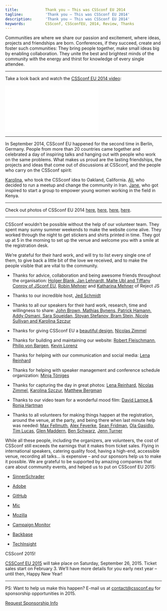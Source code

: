 ```yaml
---
title:            Thank you – This was CSSconf EU 2014
tagline:          'Thank you – This was CSSconf EU 2014'
description:      'Thank you – This was CSSconf EU 2014'
keywords:         CSSconf, CSSconfEU, 2014, Review, Thanks
---
```



Communities are where we share our passion and excitement, where ideas, projects and friendships are born. Conferences, if they succeed, create and foster such communities: They bring people together, make small ideas big by enabling collaboration. They unite the best and brightest minds of the community with the energy and thirst for knowledge of every single attendee.

* * *

Take a look back and watch the [CSSconf EU 2014 video](https://www.youtube.com/watch?v=BhMf-DFEdOA&amp;index=12&amp;list=PL37ZVnwpeshHAnqFlTxhd0MIXWjLBbM3R):

<iframe src="//www.youtube.com/embed/BhMf-DFEdOA?list=PL37ZVnwpeshHAnqFlTxhd0MIXWjLBbM3R" frameborder="0"></iframe>

* * *

In September 2014, CSSconf EU happened for the second time in Berlin, Germany. People from more than 20 countries came together and celebrated a day of inspiring talks and hanging out with people who work on the same problems. What makes us proud are the lasting friendships, the projects and ideas that come out of discussions at CSSconf, and the people who carry on the CSSconf spirit:

[Karolina](https://twitter.com/fox), who took the CSSconf idea to Oakland, California. [Ali](https://twitter.com/tabibzade), who decided to run a meetup and change the community in Iran. [Jane](https://twitter.com/jennykathambi1), who got inspired to start a group to empower young women working in the field in Kenya.

* * *

Check out photos of CSSconf EU 2014 [here](https://www.flickr.com/photos/126843898@N02/sets/72157647919597361/), [here](https://www.flickr.com/photos/see_also/sets/72157647180168350/), [here](https://www.flickr.com/photos/xytine/sets/72157647302073237), [here](https://www.flickr.com/photos/matthewbergman/sets/72157647186786440).

* * *

CSSconf wouldn’t be possible without the help of our volunteer team. They spent many sunny summer weekends to make the website come alive. They worked through the night to get stickers and shirts printed in time. They got up at 5 in the morning to set up the venue and welcome you with a smile at the registration desk.

We’re grateful for their hard work, and will try to list every single one of them, to give back a little bit of the love we received, and to make the people visible that are vital to the community.

*   Thanks for advice, collaboration and being awesome friends throughout the organisation:&nbsp;[Holger Blank, Jan Lehnardt, Malte Ubl and Tiffany Conroy of JSconf EU](http://2014.jsconf.eu/about/#curators),&nbsp;[Robin Mehner](https://twitter.com/rmehner) and [Katharina Mehner](https://twitter.com/kiida) of Reject JS

*   Thanks to our incredible host,&nbsp;[Jed Schmidt](https://twitter.com/jedschmidt)

*   Thanks to all our speakers for their hard work, research, time and willingness to share: [John Brown, Mathias Bynens, Patrick Hamann, Addy Osmani, Sara Soueidan, Stoyan Stefanov, Bram Stein, Nicole Sullivan and Karolina Szczur
](http://2014.cssconf.eu/speakers)

*   Thanks for giving CSSconf EU a [beautiful design](https://www.behance.net/gallery/19269845/Design-CSSconf-EU-2014), [Nicolas Zimmel](https://twitter.com/toomanyclouds)

*   Thanks for building and maintaining our website:&nbsp;[Robert Fleischmann](https://twitter.com/rendro87), [Philip von Bargen](https://twitter.com/philipvonbargen), [Kevin Lorenz](https://twitter.com/verpixelt)

*   Thanks for helping with our communication and social media:&nbsp;[Lena Reinhard](https://twitter.com/lrnrd)

*   Thanks for helping with speaker management and conference schedule organization:&nbsp;[Minja Töniges](https://twitter.com/minja)

*   Thanks for capturing the day in great photos:&nbsp;[Lena Reinhard](https://www.flickr.com/photos/126843898@N02/sets/72157647919597361/), [Nicolas Zimmel](https://www.flickr.com/photos/see_also/sets/72157647180168350/), [Karolina Szczur](https://www.flickr.com/photos/xytine/sets/72157647302073237), [Matthew Bergman](https://www.flickr.com/photos/matthewbergman/sets/72157647186786440)

*   Thanks to our video team for a wonderful mood film:&nbsp;[David Lampe &amp; Ronja Hartman](http://wearekeepon.com)

*   Thanks to all volunteers for making things happen at the registration, around the venue, at the party, and being there when last minute help was needed:&nbsp;[Max Fellmuth](https://twitter.com/maxfell), [Alex Feyerke](https://twitter.com/espylaub), [Sean Fridman](https://twitter.com/sfrdmn), [Ola Gasidlo](https://twitter.com/misprintedtype), [Tim Lucas](https://twitter.com/toolmantim), [Glen Maddern](https://twitter.com/glenmaddern), [Ben Schwarz](https://twitter.com/benschwarz), [Jenn Turner](https://twitter.com/renrutnnej)

While all these people, including the organizers, are volunteers, the cost of CSSconf still exceeds the earnings that it makes from ticket sales. Flying in international speakers, catering quality food, having a high-end, accessible venue, recording all talks… is expensive – and our sponsors help us to make it possible. We are grateful to be supported by amazing companies that care about community events, and helped us to put on CSSconf EU 2015:

*   [SinnerSchrader](https://sinnerschrader.com/de/)

*   [Adobe ](https://www.adobe.com/creativecloud.html)

*   [GitHub](https://github.com/)

*   [Mic](http://mic.com/)

*   [Mozilla](https://www.mozilla.org/en-US/firefox/new/)

*   [Campaign Monitor](https://www.campaignmonitor.com/)

*   [Backbase](http://www.backbase.com/home)

*   [TechInsight](http://www.techinsight.io/)

CSSconf 2015!

[CSSConf EU 2015](http://2015.cssconf.eu/) will take place on Saturday, September 26, 2015. Ticket sales start on February 3. We’ll have more details for you early next year – until then, Happy New Year!

* * *

PS: Want to help us make this happen? E-mail us at [contact@cssconf.eu](mailto:contact@cssconf.eu) for sponsorship opportunities in 2015.

[Request Sponsorship Info](mailto:contact@cssconf.eu)